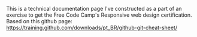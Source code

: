 This is a technical documentation page I've constructed as a part of an exercise to get the Free Code Camp's Responsive web design certification. Based on this github page: https://training.github.com/downloads/pt_BR/github-git-cheat-sheet/